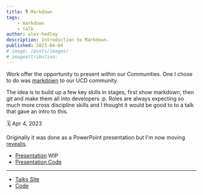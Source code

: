 ```yaml
---
title: 🎙️ Markdown
tags:
    - markdown
    - talk
author: alex-hedley
description: Introduction to Markdown.
published: 2023-04-04
# image: /posts/images/
# imageattribution: 
---
```


<!-- Markdown -->

Work offer the opportunity to present within our Communities. One I chose to do was [markdown](https://daringfireball.net/projects/markdown/) to our UCD community.

The idea is to build up a few key skills in stages, first show markdown, then git and make them all into developers :p.
Roles are always expecting so much more cross discipline skills and I thought it would be good to to a talk that gave an intro to this.

🗓️ Apr 4, 2023
<!-- 📼  -->

Originally it was done as a PowerPoint presentation but I'm now moving [revealjs](https://revealjs.com).

- [Presentation](https://alex-hedley.github.io/talk-markdown/) WIP
- [Presentation Code](https://github.com/alex-hedley/talk-markdown)

---

- [Talks Site](https://alex-hedley.github.io/talks/)
- [Code](https://github.com/alex-hedley/talks)

